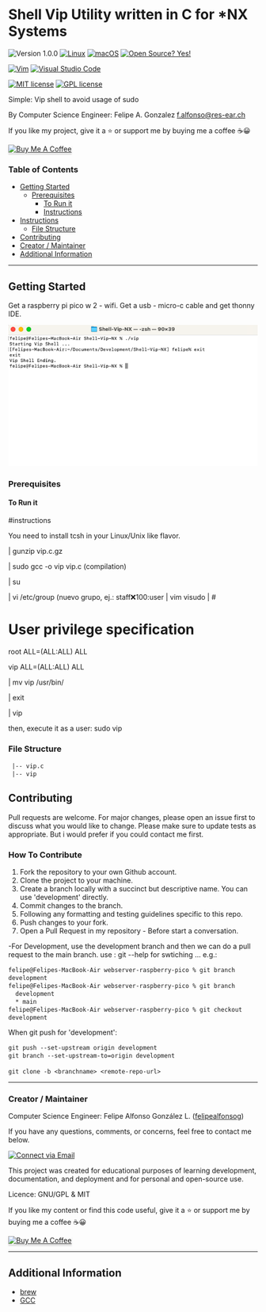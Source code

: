 # Shell Vip Utility written in C for *NX Systems

![Version 1.0.0](https://img.shields.io/badge/version-v1.0.0-blue)
[![Linux](https://svgshare.com/i/Zhy.svg)](https://svgshare.com/i/Zhy.svg)
[![macOS](https://svgshare.com/i/ZjP.svg)](https://svgshare.com/i/ZjP.svg)
[![Open Source? Yes!](https://badgen.net/badge/Open%20Source%20%3F/Yes%21/blue?icon=github)](https://github.com/Naereen/badges/)

[![Vim](https://img.shields.io/badge/--019733?logo=vim)](https://www.vim.org/)
[![Visual Studio Code](https://img.shields.io/badge/--007ACC?logo=visual%20studio%20code&logoColor=ffffff)](https://code.visualstudio.com/)

[![MIT license](https://img.shields.io/badge/License-MIT-blue.svg)](https://lbesson.mit-license.org/)
[![GPL license](https://img.shields.io/badge/License-GPL-blue.svg)](http://perso.crans.org/besson/LICENSE.html)

Simple: Vip shell to avoid usage of sudo

By Computer Science Engineer: Felipe A. Gonzalez <f.alfonso@res-ear.ch>

If you like my project, give it a :star: or support me by buying me a coffee :coffee::grinning:

<a href="https://www.buymeacoffee.com/felipealfonsog" target="_blank"><img src="https://www.buymeacoffee.com/assets/img/custom_images/orange_img.png" alt="Buy Me A Coffee" style="height: 27px !important;width: 114px !important;box-shadow: 0px 3px 2px 0px rgba(190, 190, 190, 0.5) !important;-webkit-box-shadow: 0px 3px 2px 0px rgba(190, 190, 190, 0.5) !important;" ></a>

### Table of Contents

- [Getting Started](#getting-started)
  - [Prerequisites](#prerequisites)
    - [To Run it](#to-run)
    - [Instructions](#to-host)
- [Instructions](#instructions)
  - [File Structure](#file-structure)
- [Contributing](#contributing)
- [Creator / Maintainer](#creator--maintainer)
- [Additional Information](#additional-information)

---

## Getting Started

Get a raspberry pi pico w 2 - wifi. Get a usb - micro-c cable and get thonny IDE.

![Raspberry Pi Pico](readme-files/ScreenShot_2023-06-03_at_01.15.22.png)

### Prerequisites

#### To Run it

#instructions

You need to install tcsh in your Linux/Unix like flavor. 

 | gunzip vip.c.gz
 
 | sudo gcc -o vip vip.c (compilation)
 
 
 | su
 
 | vi /etc/group (nuevo grupo, ej.: staff:x:100:user
 | vim visudo
 | #


# User privilege specification
root    ALL=(ALL:ALL) ALL
 
vip     ALL=(ALL:ALL) ALL
 
 | mv vip /usr/bin/
 
 | exit
 
 | vip
 
 then,
execute it as a user:
 sudo vip

### File Structure

```
 |-- vip.c
 |-- vip
```
## Contributing

Pull requests are welcome. For major changes, please open an issue first to discuss what you would like to change. Please make sure to update tests as appropriate. But i would prefer if you could contact me first. 

### How To Contribute

1. Fork the repository to your own Github account.
2. Clone the project to your machine.
3. Create a branch locally with a succinct but descriptive name. You can use 'development' directly. 
4. Commit changes to the branch.
5. Following any formatting and testing guidelines specific to this repo.
6. Push changes to your fork.
7. Open a Pull Request in my repository - Before start a conversation.

-For Development, use the development branch and then we can do a pull request to the main branch. use : git --help for swtiching ... e.g.:
```
felipe@Felipes-MacBook-Air webserver-raspberry-pico % git branch development
felipe@Felipes-MacBook-Air webserver-raspberry-pico % git branch        
  development
  * main
felipe@Felipes-MacBook-Air webserver-raspberry-pico % git checkout development
```
When git push for 'development':
```
git push --set-upstream origin development
git branch --set-upstream-to=origin development

git clone -b <branchname> <remote-repo-url>
```

---

### Creator / Maintainer
Computer Science Engineer:
Felipe Alfonso González L. ([felipealfonsog](https://github.com/felipealfonsog))

If you have any questions, comments, or concerns, feel free to contact me below.

<p align="left">
  <a href="mailto:felipe.alfonso.glz@gmail.com"> 
    <img alt="Connect via Email" src="https://img.shields.io/badge/Gmail-c14438?style=flat&logo=Gmail&logoColor=white" />
  </a>
</p>

This project was created for educational purposes of learning development, documentation, and deployment and for personal and open-source use.

Licence: GNU/GPL & MIT

If you like my content or find this code useful, give it a :star: or support me by buying me a coffee :coffee::grinning:

<a href="https://www.buymeacoffee.com/felipealfonsog" target="_blank"><img src="https://www.buymeacoffee.com/assets/img/custom_images/orange_img.png" alt="Buy Me A Coffee" style="height: 41px !important;width: 174px !important;box-shadow: 0px 3px 2px 0px rgba(190, 190, 190, 0.5) !important;-webkit-box-shadow: 0px 3px 2px 0px rgba(190, 190, 190, 0.5) !important;" ></a>

---

## Additional Information

- [brew](https://brew.io/)
- [GCC](#)


